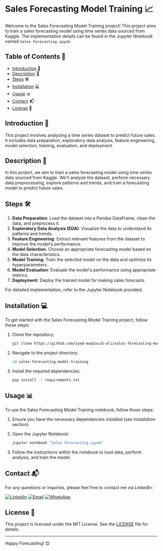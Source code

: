 # Sales Forecasting Model Training 📈

Welcome to the Sales Forecasting Model Training project! This project aims to train a sales forecasting model using time series data sourced from Kaggle. The implementation details can be found in the Jupyter Notebook named `Sales Forecasting.ipynb`.

## Table of Contents 📑
- [Introduction](#introduction) 🚀
- [Description](#description) 📝
- [Steps](#steps) 🛠️
- [Installation](#installation) 💻
- [Usage](#usage) 📊
- [Contact](#contact) 📬
- [License](#license) 📜

## Introduction 🚀
This project involves analyzing a time series dataset to predict future sales. It includes data preparation, exploratory data analysis, feature engineering, model selection, training, evaluation, and deployment.

## Description 📝
In this project, we aim to train a sales forecasting model using time series data sourced from Kaggle. We'll analyze the dataset, perform necessary data preprocessing, explore patterns and trends, and train a forecasting model to predict future sales.

## Steps 🛠️
1. **Data Preparation**: Load the dataset into a Pandas DataFrame, clean the data, and preprocess it.
2. **Exploratory Data Analysis (EDA)**: Visualize the data to understand its patterns and trends.
3. **Feature Engineering**: Extract relevant features from the dataset to improve the model's performance.
4. **Model Selection**: Choose an appropriate forecasting model based on the data characteristics.
5. **Model Training**: Train the selected model on the data and optimize its hyperparameters.
6. **Model Evaluation**: Evaluate the model's performance using appropriate metrics.
7. **Deployment**: Deploy the trained model for making sales forecasts.

For detailed implementation, refer to the Jupyter Notebook provided.

## Installation 💻
To get started with the Sales Forecasting Model Training project, follow these steps:

1. Clone the repository:
    ```sh
    git clone https://github.com/syed-muqtasid-ali/sales-forecasting-model-training.git
    ```

2. Navigate to the project directory:
    ```sh
    cd sales-forecasting-model-training
    ```

3. Install the required dependencies:
    ```sh
    pip install -r requirements.txt
    ```

## Usage 📊
To use the Sales Forecasting Model Training notebook, follow these steps:

1. Ensure you have the necessary dependencies installed (see Installation section).

2. Open the Jupyter Notebook:
    ```sh
    jupyter notebook "Sales Forecasting.ipynb"
    ```

3. Follow the instructions within the notebook to load data, perform analysis, and train the model.

## Contact 📬
For any questions or inquiries, please feel free to contact me via LinkedIn:

[![LinkedIn](https://img.shields.io/badge/LinkedIn-0077B5?style=flat-square&logo=linkedin&logoColor=white)](https://www.linkedin.com/in/syed-muqtasid-ali-91a0a623a/)
[![Email](https://img.shields.io/badge/Email-D14836?style=flat-square&logo=gmail&logoColor=white)](mailto:muqtasid5266@gmail.com)
[![WhatsApp](https://img.shields.io/badge/WhatsApp-25D366?style=flat-square&logo=whatsapp&logoColor=white)](https://wa.me/923176517525)


## License 📜
This project is licensed under the MIT License. See the [LICENSE](LICENSE) file for details.

---

Happy Forecasting! 😊
